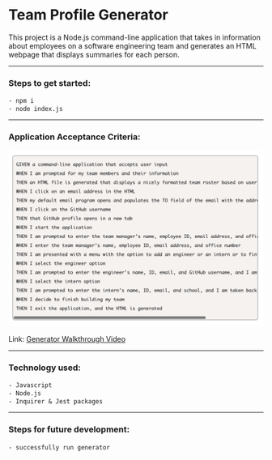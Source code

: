 # Team Profile Generator

This project is a Node.js command-line application that takes in information about employees on a software engineering team and generates an HTML webpage that displays summaries for each person.

---

### **Steps to get started:**
```
- npm i
- node index.js
```
---

### **Application Acceptance Criteria:**
![Image of Project](./assets/images/criteria.png)

Link: [Generator Walkthrough Video](https://drive.google.com/file/d/1y6S0JN0MR-fX8vzLktl6851cRabGfC36/view)



---
### **Technology used:**
```
- Javascript
- Node.js
- Inquirer & Jest packages
```

---

### **Steps for future development:**
```
- successfully run generator
```